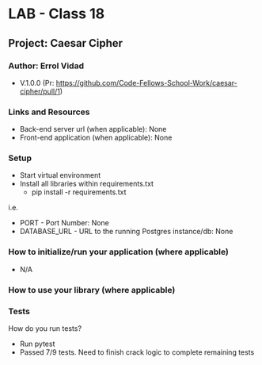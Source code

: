 # LAB - Class 18

## Project: Caesar Cipher

### Author: Errol Vidad
- V.1.0.0 (Pr: https://github.com/Code-Fellows-School-Work/caesar-cipher/pull/1)

### Links and Resources
- Back-end server url (when applicable): None
- Front-end application (when applicable): None

### Setup
- Start virtual environment
- Install all libraries within requirements.txt
    - pip install -r requirements.txt

i.e.

- PORT - Port Number: None
- DATABASE_URL - URL to the running Postgres instance/db: None

### How to initialize/run your application (where applicable)

- N/A

### How to use your library (where applicable)
### Tests
How do you run tests?

- Run pytest
- Passed 7/9 tests. Need to finish crack logic to complete remaining tests
